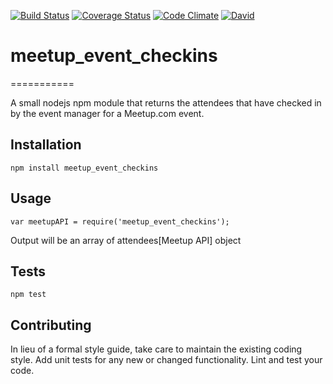 [![Build Status](https://travis-ci.org/indcoder/meetup_event_checkins.svg?branch=master)](https://travis-ci.org/indcoder/meetup_event_checkins)
[![Coverage Status](https://coveralls.io/repos/github/indcoder/meetup_event_checkins/badge.svg?branch=master)](https://coveralls.io/github/indcoder/meetup_event_checkins?branch=master)
[![Code Climate](https://codeclimate.com/github/indcoder/meetup_event_checkins/badges/gpa.svg)](https://codeclimate.com/github/indcoder/meetup_event_checkins)
[![David](https://david-dm.org/indcoder/meetup_event_checkins.svg)]()

# meetup_event_checkins
===========

A small nodejs npm module that returns the attendees that have checked in by the event manager for a Meetup.com event.


## Installation

  `npm install meetup_event_checkins`

## Usage

    var meetupAPI = require('meetup_event_checkins');

  
  Output will be an array of attendees[Meetup API] object 


## Tests

  `npm test`

## Contributing

In lieu of a formal style guide, take care to maintain the existing coding style. Add unit tests for any new or changed functionality. Lint and test your code.



